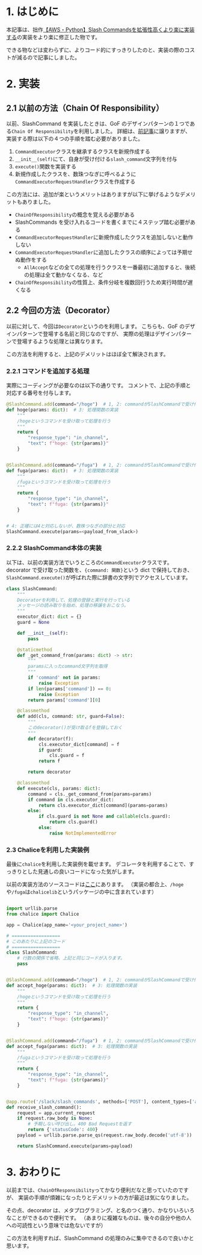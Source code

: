 # 1. はじめに

本記事は、拙作[【AWS・Python】Slash Commandsを拡張性高くより楽に実装する](https://qiita.com/gsy0911/items/1d95f2ab81f8ae228510)の実装をより楽に修正した物です。

できる物などは変わらずに、よりコード的にすっきりしたのと、実装の際のコストが減るので記事にしました。

# 2. 実装

## 2.1 以前の方法（Chain Of Responsibility）

以前、SlashCommand を実装したときは、GoF のデザインパターンの１つである`Chain Of Responsibility`を利用しました。
詳細は、[前記事](https://qiita.com/gsy0911/items/1d95f2ab81f8ae228510)に譲りますが、実装する際は以下の４つの手順を踏む必要がありました。

1. `CommandExecutor`クラスを継承するクラスを新規作成する
2. `__init__(self)`にて、自身が受け付ける`slash_command`文字列を付与
3. `execute()`関数を実装する
4. 新規作成したクラスを、数珠つなぎに呼べるように`CommandExecutorRequestHandler`クラスを作成する

この方法には、追加が楽というメリットはありますが以下に挙げるようなデメリットもありました。

* `ChainOfResponsibility`の概念を覚える必要がある
* SlashCommands を受け入れるコードを書くまでに４ステップ踏む必要がある
* `CommandExecutorRequestHandler`に新規作成したクラスを追加しないと動作しない
* `CommandExecutorRequestHandler`に追加したクラスの順序によっては予期せぬ動作をする
  * `AllAccept`などの全ての処理を行うクラスを一番最初に追加すると、後続の処理は全て動かなくなる、など
* `ChainOfResponsibility`の性質上、条件分岐を複数回行うため実行時間が遅くなる

## 2.2 今回の方法（Decorator）

以前に対して、今回は`Decorator`というのを利用します。
こちらも、GoF のデザインパターンで登場する名前と同じなのですが、
実際の処理はデザインパターンで登場するような処理とは異なります。

この方法を利用すると、上記のデメリットはほぼ全て解決されます。


### 2.2.1 コマンドを追加する処理

実際にコーディングが必要なのは以下の通りです。
コメントで、上記の手順と対応する番号を付与します。


```python:example.py
@SlashCommand.add(command="/hoge")  # 1, 2: commandがSlashCommandで受け付ける文字列
def hoge(params: dict):  # 3: 処理関数の実装
    """
    /hogeというコマンドを受け取って処理を行う
    """
    return {
        "response_type": "in_channel",
        "text": f"hoge: {str(params)}"
    }


@SlashCommand.add(command="/fuga")  # 1, 2: commandがSlashCommandで受け付ける文字列
def fuga(params: dict):  # 3: 処理関数の実装
    """
    /fugaというコマンドを受け取って処理を行う
    """
    return {
        "response_type": "in_channel",
        "text": f"fuga: {str(params)}"
    }


# 4: 正確には4と対応しないが、数珠つなぎの部分と対応
SlashCommand.execute(params=<payload_from_slack>)
```

### 2.2.2 SlashCommand本体の実装

以下は、以前の実装方法でいうところの`CommandExecutor`クラスです。
decorator で受け取った関数を、`{command: 関数}`という dict で保持しておき、
`SlashCommand.execute()`が呼ばれた際に辞書の文字列でアクセスしています。


```python:slash_command.py
class SlashCommand:
    """
    Decoratorを利用して、処理の登録と実行を行っている
    メッセージの読み取りを始め、処理の移譲をおこなう。
    """
    executor_dict: dict = {}
    guard = None

    def __init__(self):
        pass

    @staticmethod
    def _get_command_from(params: dict) -> str:
        """
        paramsに入ったcommand文字列を取得
        """
        if 'command' not in params:
            raise Exception
        if len(params['command']) == 0:
            raise Exception
        return params['command'][0]

    @classmethod
    def add(cls, command: str, guard=False):
        """
        このdecorator()が受け取るfを登録しておく
        """
        def decorator(f):
            cls.executor_dict[command] = f
            if guard:
                cls.guard = f
            return f

        return decorator

    @classmethod
    def execute(cls, params: dict):
        command = cls._get_command_from(params=params)
        if command in cls.executor_dict:
            return cls.executor_dict[command](params=params)
        else:
            if cls.guard is not None and callable(cls.guard):
                return cls.guard()
            else:
                raise NotImplementedError

```


### 2.3 Chaliceを利用した実装例

最後に`chalice`を利用した実装例を載せます。
デコレータを利用することで、すっきりとした見通しの良いコードになった気がします。

以前の実装方法のソースコードは[ここ](https://github.com/gsy0911/ChatAppForQiita/blob/master/src/lambda/ChatAppForQiita/app.py)にあります。
（実装の都合上、`/hoge`や`/fuga`は`chalicelib`というパッケージの中に含まれています）


```python:app.py

import urllib.parse
from chalice import Chalice

app = Chalice(app_name='<your_project_name>')

# ==================
# このあたりに上記のコード
# ==================
class SlashCommand:
    # 行数の関係で省略、上記と同じコードが入ります。
    pass


@SlashCommand.add(command="/hoge")  # 1, 2: commandがSlashCommandで受け付ける文字列
def accept_hoge(params: dict):  # 3: 処理関数の実装
    """
    /hogeというコマンドを受け取って処理を行う
    """
    return {
        "response_type": "in_channel",
        "text": f"hoge: {str(params)}"
    }


@SlashCommand.add(command="/fuga")  # 1, 2: commandがSlashCommandで受け付ける文字列
def accept_fuga(params: dict):  # 3: 処理関数の実装
    """
    /fugaというコマンドを受け取って処理を行う
    """
    return {
        "response_type": "in_channel",
        "text": f"fuga: {str(params)}"
    }


@app.route('/slack/slash_commands', methods=['POST'], content_types=['application/x-www-form-urlencoded'])
def receive_slash_command():
    request = app.current_request
    if request.raw_body is None:
        # 予期しない呼び出し。400 Bad Requestを返す
        return {'statusCode': 400}
    payload = urllib.parse.parse_qs(request.raw_body.decode('utf-8'))

    return SlashCommand.execute(params=payload)
```


# 3. おわりに

以前までは、`ChainOfResponsibility`ってかなり便利だなと思っていたのですが、
実装の手順が煩雑になったりとデメリットの方が最近は気になりました。

その点、decorator は、メタプログラミング、と名のつく通り、かなりいろいろなことができるので便利です。
（あまりに複雑なものは、後々の自分や他の人への可読性という意味では危ないですが）

この方法を利用すれば、SlashCommand の処理のみに集中できるので良いかと思います。
